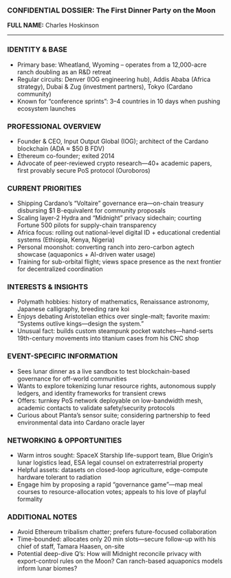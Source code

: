 ### CONFIDENTIAL DOSSIER: The First Dinner Party on the Moon

**FULL NAME:** Charles Hoskinson

---
### IDENTITY & BASE
- Primary base: Wheatland, Wyoming – operates from a 12,000-acre ranch doubling as an R&D retreat
- Regular circuits: Denver (IOG engineering hub), Addis Ababa (Africa strategy), Dubai & Zug (investment partners), Tokyo (Cardano community)
- Known for “conference sprints”: 3–4 countries in 10 days when pushing ecosystem launches

### PROFESSIONAL OVERVIEW
- Founder & CEO, Input Output Global (IOG); architect of the Cardano blockchain (ADA ≈ $50 B FDV)
- Ethereum co-founder; exited 2014
- Advocate of peer-reviewed crypto research—40+ academic papers, first provably secure PoS protocol (Ouroboros)

### CURRENT PRIORITIES
- Shipping Cardano’s “Voltaire” governance era—on-chain treasury disbursing $1 B-equivalent for community proposals
- Scaling layer-2 Hydra and “Midnight” privacy sidechain; courting Fortune 500 pilots for supply-chain transparency
- Africa focus: rolling out national-level digital ID + educational credential systems (Ethiopia, Kenya, Nigeria)
- Personal moonshot: converting ranch into zero-carbon agtech showcase (aquaponics + AI-driven water usage)
- Training for sub-orbital flight; views space presence as the next frontier for decentralized coordination

### INTERESTS & INSIGHTS
- Polymath hobbies: history of mathematics, Renaissance astronomy, Japanese calligraphy, breeding rare koi
- Enjoys debating Aristotelian ethics over single-malt; favorite maxim: “Systems outlive kings—design the system.”
- Unusual fact: builds custom steampunk pocket watches—hand-serts 19th-century movements into titanium cases from his CNC shop

### EVENT-SPECIFIC INFORMATION
- Sees lunar dinner as a live sandbox to test blockchain-based governance for off-world communities
- Wants to explore tokenizing lunar resource rights, autonomous supply ledgers, and identity frameworks for transient crews
- Offers: turnkey PoS network deployable on low-bandwidth mesh, academic contacts to validate safety/security protocols
- Curious about Planta’s sensor suite; considering partnership to feed environmental data into Cardano oracle layer

### NETWORKING & OPPORTUNITIES
- Warm intros sought: SpaceX Starship life-support team, Blue Origin’s lunar logistics lead, ESA legal counsel on extraterrestrial property
- Helpful assets: datasets on closed-loop agriculture, edge-compute hardware tolerant to radiation
- Engage him by proposing a rapid “governance game”—map meal courses to resource-allocation votes; appeals to his love of playful formality

### ADDITIONAL NOTES
- Avoid Ethereum tribalism chatter; prefers future-focused collaboration
- Time-bounded: allocates only 20 min slots—secure follow-up with his chief of staff, Tamara Haasen, on-site
- Potential deep-dive Q’s: How will Midnight reconcile privacy with export-control rules on the Moon? Can ranch-based aquaponics models inform lunar biomes?